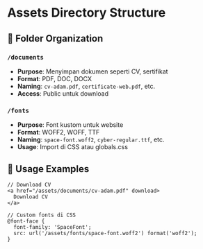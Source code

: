 # Assets Directory Structure

## 📁 Folder Organization

### `/documents`
- **Purpose**: Menyimpan dokumen seperti CV, sertifikat
- **Format**: PDF, DOC, DOCX
- **Naming**: `cv-adam.pdf`, `certificate-web.pdf`, etc.
- **Access**: Public untuk download

### `/fonts`
- **Purpose**: Font kustom untuk website
- **Format**: WOFF2, WOFF, TTF
- **Naming**: `space-font.woff2`, `cyber-regular.ttf`, etc.
- **Usage**: Import di CSS atau globals.css

## 🎯 Usage Examples

```tsx
// Download CV
<a href="/assets/documents/cv-adam.pdf" download>
  Download CV
</a>

// Custom fonts di CSS
@font-face {
  font-family: 'SpaceFont';
  src: url('/assets/fonts/space-font.woff2') format('woff2');
}
```
